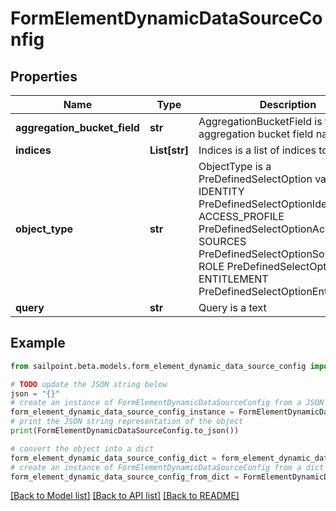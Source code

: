 # FormElementDynamicDataSourceConfig


## Properties

Name | Type | Description | Notes
------------ | ------------- | ------------- | -------------
**aggregation_bucket_field** | **str** | AggregationBucketField is the aggregation bucket field name | [optional] 
**indices** | **List[str]** | Indices is a list of indices to use | [optional] 
**object_type** | **str** | ObjectType is a PreDefinedSelectOption value IDENTITY PreDefinedSelectOptionIdentity ACCESS_PROFILE PreDefinedSelectOptionAccessProfile SOURCES PreDefinedSelectOptionSources ROLE PreDefinedSelectOptionRole ENTITLEMENT PreDefinedSelectOptionEntitlement | [optional] 
**query** | **str** | Query is a text | [optional] 

## Example

```python
from sailpoint.beta.models.form_element_dynamic_data_source_config import FormElementDynamicDataSourceConfig

# TODO update the JSON string below
json = "{}"
# create an instance of FormElementDynamicDataSourceConfig from a JSON string
form_element_dynamic_data_source_config_instance = FormElementDynamicDataSourceConfig.from_json(json)
# print the JSON string representation of the object
print(FormElementDynamicDataSourceConfig.to_json())

# convert the object into a dict
form_element_dynamic_data_source_config_dict = form_element_dynamic_data_source_config_instance.to_dict()
# create an instance of FormElementDynamicDataSourceConfig from a dict
form_element_dynamic_data_source_config_from_dict = FormElementDynamicDataSourceConfig.from_dict(form_element_dynamic_data_source_config_dict)
```
[[Back to Model list]](../README.md#documentation-for-models) [[Back to API list]](../README.md#documentation-for-api-endpoints) [[Back to README]](../README.md)


